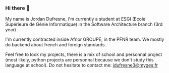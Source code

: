 ### Hi there 👋

My name is Jordan Dufresne, i'm currently a student at ESGI (Ecole Supérieure de Génie Informatique) in the Software Architecture branch (3rd year)

I'm currently contracted inside Afnor GROUPE, in the PFNR team. We mostly do backend about french and foreign standards.

Feel free to look my projects, there is a mix of school and personnal project (most likely, python projects are personnal because we don't study this language at school).
Do not hesitate to contact me: [jdufresne3@myges.fr](jdufresne3@myges.fr)



